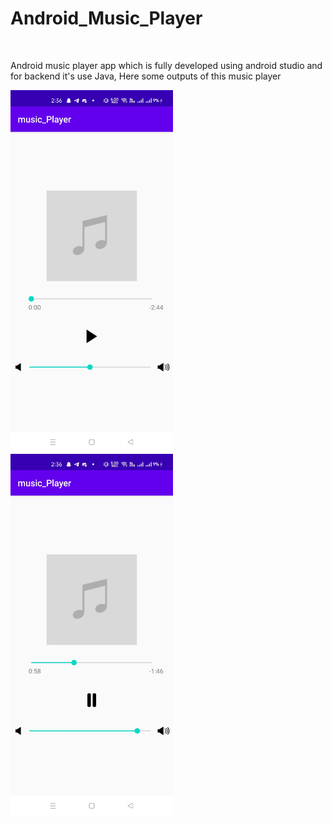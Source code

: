 # Android_Music_Player

<br>

Android music player app which is fully developed using android studio and for backend it's use Java, Here some outputs of this music player

<img src="https://github.com/manavshah123/Android_Music_Player/blob/master/music%20player/music1.jpeg" width="260">&emsp;<img src="https://github.com/manavshah123/Android_Music_Player/blob/master/music%20player/music2.jpeg" width="260">

